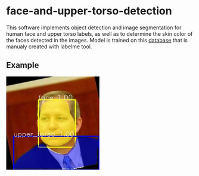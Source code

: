 # face-and-upper-torso-detection
This software implements object detection and image segmentation for human face and upper torso labels, as well as to determine the skin color of the faces detected in the images.
Model is trained on this [database](https://www.kaggle.com/datasets/duanradivojevi/face-database) that is manualy created with labelme tool.
## Example
![Out_img](/Out_img.jpg)
